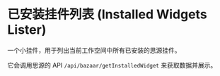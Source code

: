 # 已安装挂件列表 (Installed Widgets Lister)

一个小挂件，用于列出当前工作空间中所有已安装的思源挂件。

它会调用思源的 API `/api/bazaar/getInstalledWidget` 来获取数据并展示。 